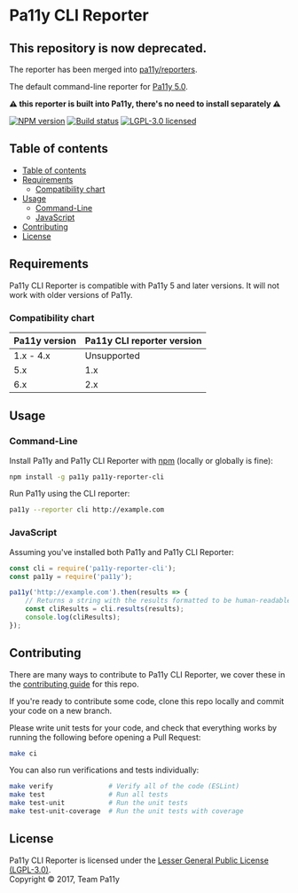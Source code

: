 # Pa11y CLI Reporter

## This repository is now deprecated.

The reporter has been merged into [pa11y/reporters](https://github.com/pa11y/pa11y/tree/master/lib/reporters).

The default command-line reporter for [Pa11y 5.0](https://github.com/pa11y/pa11y).

**:warning: this reporter is built into Pa11y, there's no need to install separately :warning:**

[![NPM version][shield-npm]][info-npm]
[![Build status][shield-build]][info-build]
[![LGPL-3.0 licensed][shield-license]][info-license]

## Table of contents

* [Table of contents](#table-of-contents)
* [Requirements](#requirements)
  * [Compatibility chart](#compatibility-chart)
* [Usage](#usage)
  * [Command-Line](#command-line)
  * [JavaScript](#javascript)
* [Contributing](#contributing)
* [License](#license)

## Requirements

Pa11y CLI Reporter is compatible with Pa11y 5 and later versions. It will not work with older versions of Pa11y.

### Compatibility chart

| Pa11y version | Pa11y CLI reporter version |
|---------------|----------------------------|
| 1.x - 4.x     | Unsupported                |
| 5.x           | 1.x                        |
| 6.x           | 2.x                        |

## Usage

### Command-Line

Install Pa11y and Pa11y CLI Reporter with [npm](https://www.npmjs.com/) (locally or globally is fine):

```sh
npm install -g pa11y pa11y-reporter-cli
```

Run Pa11y using the CLI reporter:

```sh
pa11y --reporter cli http://example.com
```

### JavaScript

Assuming you've installed both Pa11y and Pa11y CLI Reporter:

```js
const cli = require('pa11y-reporter-cli');
const pa11y = require('pa11y');

pa11y('http://example.com').then(results => {
    // Returns a string with the results formatted to be human-readable
    const cliResults = cli.results(results);
    console.log(cliResults);
});
```

## Contributing

There are many ways to contribute to Pa11y CLI Reporter, we cover these in the [contributing guide](CONTRIBUTING.md) for this repo.

If you're ready to contribute some code, clone this repo locally and commit your code on a new branch.

Please write unit tests for your code, and check that everything works by running the following before opening a Pull Request:

```sh
make ci
```

You can also run verifications and tests individually:

```sh
make verify              # Verify all of the code (ESLint)
make test                # Run all tests
make test-unit           # Run the unit tests
make test-unit-coverage  # Run the unit tests with coverage
```

## License

Pa11y CLI Reporter is licensed under the [Lesser General Public License (LGPL-3.0)][info-license].  
Copyright &copy; 2017, Team Pa11y

[info-license]: LICENSE
[info-npm]: https://www.npmjs.com/package/pa11y
[info-build]: https://github.com/pa11y/pa11y-reporter-cli/actions/workflows/tests.yml
[shield-license]: https://img.shields.io/badge/license-LGPL%203.0-blue.svg
[shield-npm]: https://img.shields.io/npm/v/pa11y-reporter-cli.svg
[shield-build]: https://github.com/pa11y/pa11y-reporter-cli/actions/workflows/tests.yml/badge.svg
